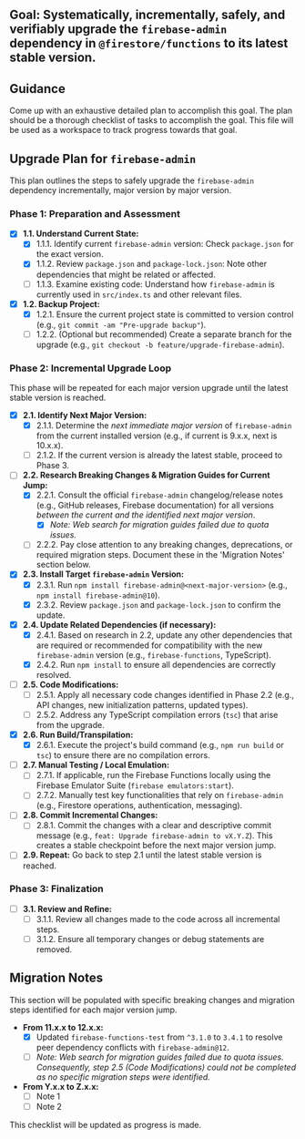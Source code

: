 ## Goal: Systematically, incrementally, safely, and verifiably upgrade the `firebase-admin` dependency in `@firestore/functions` to its latest stable version.  

## Guidance
Come up with an exhaustive detailed plan to accomplish this goal. The plan should be a thorough checklist of tasks to accomplish the goal. This file will be used as a workspace to track progress towards that goal.

## Upgrade Plan for `firebase-admin`

This plan outlines the steps to safely upgrade the `firebase-admin` dependency incrementally, major version by major version.

### Phase 1: Preparation and Assessment

- [x] **1.1. Understand Current State:**
    - [x] 1.1.1. Identify current `firebase-admin` version: Check `package.json` for the exact version.
    - [x] 1.1.2. Review `package.json` and `package-lock.json`: Note other dependencies that might be related or affected.
    - [ ] 1.1.3. Examine existing code: Understand how `firebase-admin` is currently used in `src/index.ts` and other relevant files.

- [x] **1.2. Backup Project:**
    - [x] 1.2.1. Ensure the current project state is committed to version control (e.g., `git commit -am "Pre-upgrade backup"`).
    - [ ] 1.2.2. (Optional but recommended) Create a separate branch for the upgrade (e.g., `git checkout -b feature/upgrade-firebase-admin`).

### Phase 2: Incremental Upgrade Loop

This phase will be repeated for each major version upgrade until the latest stable version is reached.

- [x] **2.1. Identify Next Major Version:**
    - [x] 2.1.1. Determine the *next immediate major version* of `firebase-admin` from the current installed version (e.g., if current is 9.x.x, next is 10.x.x).
    - [ ] 2.1.2. If the current version is already the latest stable, proceed to Phase 3.

- [ ] **2.2. Research Breaking Changes & Migration Guides for Current Jump:**
    - [x] 2.2.1. Consult the official `firebase-admin` changelog/release notes (e.g., GitHub releases, Firebase documentation) for all versions *between the current and the identified next major version*.
        - [x] *Note: Web search for migration guides failed due to quota issues.*
    - [ ] 2.2.2. Pay close attention to any breaking changes, deprecations, or required migration steps. Document these in the 'Migration Notes' section below.

- [x] **2.3. Install Target `firebase-admin` Version:**
    - [x] 2.3.1. Run `npm install firebase-admin@<next-major-version>` (e.g., `npm install firebase-admin@10`).
    - [x] 2.3.2. Review `package.json` and `package-lock.json` to confirm the update.

- [x] **2.4. Update Related Dependencies (if necessary):**
    - [x] 2.4.1. Based on research in 2.2, update any other dependencies that are required or recommended for compatibility with the new `firebase-admin` version (e.g., `firebase-functions`, TypeScript).
    - [x] 2.4.2. Run `npm install` to ensure all dependencies are correctly resolved.

- [ ] **2.5. Code Modifications:**
    - [ ] 2.5.1. Apply all necessary code changes identified in Phase 2.2 (e.g., API changes, new initialization patterns, updated types).
    - [ ] 2.5.2. Address any TypeScript compilation errors (`tsc`) that arise from the upgrade.

- [x] **2.6. Run Build/Transpilation:**
    - [x] 2.6.1. Execute the project's build command (e.g., `npm run build` or `tsc`) to ensure there are no compilation errors.

- [ ] **2.7. Manual Testing / Local Emulation:**
    - [ ] 2.7.1. If applicable, run the Firebase Functions locally using the Firebase Emulator Suite (`firebase emulators:start`).
    - [ ] 2.7.2. Manually test key functionalities that rely on `firebase-admin` (e.g., Firestore operations, authentication, messaging).

- [ ] **2.8. Commit Incremental Changes:**
    - [ ] 2.8.1. Commit the changes with a clear and descriptive commit message (e.g., `feat: Upgrade firebase-admin to vX.Y.Z`). This creates a stable checkpoint before the next major version jump.

- [ ] **2.9. Repeat:** Go back to step 2.1 until the latest stable version is reached.

### Phase 3: Finalization

- [ ] **3.1. Review and Refine:**
    - [ ] 3.1.1. Review all changes made to the code across all incremental steps.
    - [ ] 3.1.2. Ensure all temporary changes or debug statements are removed.

## Migration Notes

This section will be populated with specific breaking changes and migration steps identified for each major version jump.

- **From 11.x.x to 12.x.x:**
    - [x] Updated `firebase-functions-test` from `^3.1.0` to `3.4.1` to resolve peer dependency conflicts with `firebase-admin@12`.
    - [ ] *Note: Web search for migration guides failed due to quota issues. Consequently, step 2.5 (Code Modifications) could not be completed as no specific migration steps were identified.*

- **From Y.x.x to Z.x.x:**
    - [ ] Note 1
    - [ ] Note 2

This checklist will be updated as progress is made.
